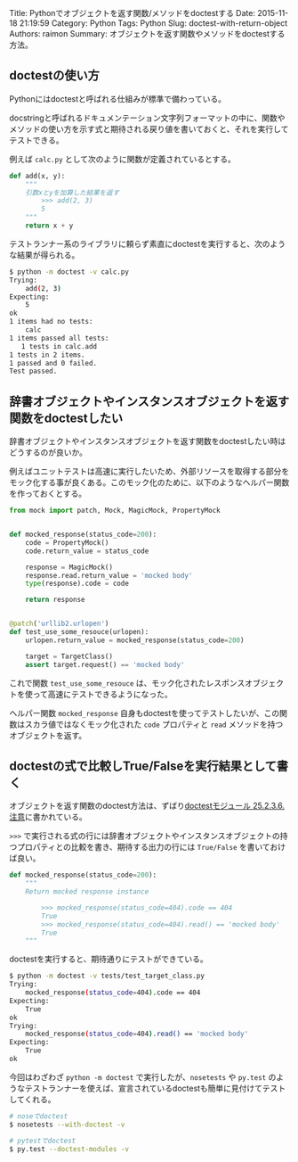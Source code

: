 Title: Pythonでオブジェクトを返す関数/メソッドをdoctestする
Date: 2015-11-18 21:19:59
Category: Python
Tags: Python
Slug: doctest-with-return-object
Authors: raimon
Summary: オブジェクトを返す関数やメソッドをdoctestする方法。

## doctestの使い方

Pythonにはdoctestと呼ばれる仕組みが標準で備わっている。

docstringと呼ばれるドキュメンテーション文字列フォーマットの中に、関数やメソッドの使い方を示す式と期待される戻り値を書いておくと、それを実行してテストできる。

例えば `calc.py` として次のように関数が定義されているとする。

```python
def add(x, y):
    """
    引数xとyを加算した結果を返す
        >>> add(2, 3)
        5
    """
    return x + y
```

テストランナー系のライブラリに頼らず素直にdoctestを実行すると、次のような結果が得られる。

```sh
$ python -m doctest -v calc.py
Trying:
    add(2, 3)
Expecting:
    5
ok
1 items had no tests:
    calc
1 items passed all tests:
   1 tests in calc.add
1 tests in 2 items.
1 passed and 0 failed.
Test passed.
```

## 辞書オブジェクトやインスタンスオブジェクトを返す関数をdoctestしたい

辞書オブジェクトやインスタンスオブジェクトを返す関数をdoctestしたい時はどうするのが良いか。

例えばユニットテストは高速に実行したいため、外部リソースを取得する部分をモック化する事が良くある。このモック化のために、以下のようなヘルパー関数を作っておくとする。

```python
from mock import patch, Mock, MagicMock, PropertyMock


def mocked_response(status_code=200):
    code = PropertyMock()
    code.return_value = status_code

    response = MagicMock()
    response.read.return_value = 'mocked body'
    type(response).code = code

    return response


@patch('urllib2.urlopen')
def test_use_some_resouce(urlopen):
    urlopen.return_value = mocked_response(status_code=200)

    target = TargetClass()
    assert target.request() == 'mocked body'
```

これで関数 `test_use_some_resouce` は、モック化されたレスポンスオブジェクトを使って高速にテストできるようになった。

ヘルパー関数 `mocked_response` 自身もdoctestを使ってテストしたいが、この関数はスカラ値ではなくモック化された `code` プロパティと `read` メソッドを持つオブジェクトを返す。

## doctestの式で比較しTrue/Falseを実行結果として書く

オブジェクトを返す関数のdoctest方法は、ずばり[doctestモジュール 25.2.3.6. 注意](http://docs.python.jp/2/library/doctest.html)に書かれている。

`>>>` で実行される式の行には辞書オブジェクトやインスタンスオブジェクトの持つプロパティとの比較を書き、期待する出力の行には `True/False` を書いておけば良い。

```python
def mocked_response(status_code=200):
    """
    Return mocked response instance

        >>> mocked_response(status_code=404).code == 404
        True
        >>> mocked_response(status_code=404).read() == 'mocked body'
        True
    """
```

doctestを実行すると、期待通りにテストができている。

```sh
$ python -m doctest -v tests/test_target_class.py
Trying:
    mocked_response(status_code=404).code == 404
Expecting:
    True
ok
Trying:
    mocked_response(status_code=404).read() == 'mocked body'
Expecting:
    True
ok
```

今回はわざわざ `python -m doctest` で実行したが、`nosetests` や `py.test` のようなテストランナーを使えば、宣言されているdoctestも簡単に見付けてテストしてくれる。

```sh
# noseでdoctest
$ nosetests --with-doctest -v

# pytestでdoctest
$ py.test --doctest-modules -v
```
